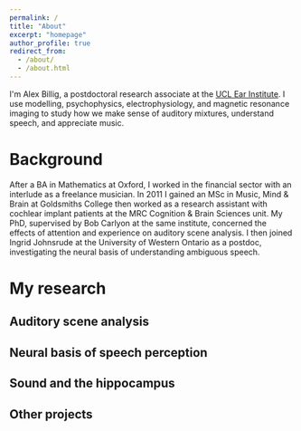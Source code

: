 ```yaml
---
permalink: /
title: "About"
excerpt: "homepage"
author_profile: true
redirect_from:
  - /about/
  - /about.html
---
```


I'm Alex Billig, a postdoctoral research associate at the [UCL Ear Institute](https://www.ucl.ac.uk/ear/). I use modelling, psychophysics, electrophysiology, and magnetic resonance imaging to study how we make sense of auditory mixtures, understand speech, and appreciate music.


Background
======

After a BA in Mathematics at Oxford, I worked in the financial sector with an interlude as a freelance musician. In 2011 I gained an MSc in Music, Mind & Brain at Goldsmiths College then worked as a research assistant with cochlear implant patients at the MRC Cognition & Brain Sciences unit. My PhD, supervised by Bob Carlyon at the same institute, concerned the effects of attention and experience on auditory scene analysis. I then joined Ingrid Johnsrude at the University of Western Ontario as a postdoc, investigating the neural basis of understanding ambiguous speech.  

My research
======

Auditory scene analysis
------

Neural basis of speech perception
------

Sound and the hippocampus
------

Other projects
------
